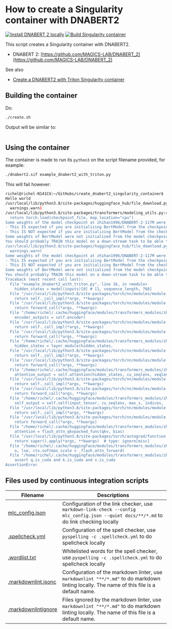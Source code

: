 # How to create a Singularity container with DNABERT2

[![Install DNABERT 2 locally](https://github.com/richelbilderbeek/create_dnabert2_singularity_container/actions/workflows/install_locally.yaml/badge.svg?branch=master)](https://github.com/richelbilderbeek/create_dnabert2_singularity_container/actions/workflows/install_locally.yaml)
[![Build Singularity container](https://github.com/richelbilderbeek/create_dnabert2_singularity_container/actions/workflows/build_singularity.yaml/badge.svg)](https://github.com/richelbilderbeek/create_dnabert2_singularity_container/actions/workflows/build_singularity.yaml)


This script creates a Singularity container with DNABERT2.

- DNABERT 2: [https://github.com/MAGICS-LAB/DNABERT_2](https://github.com/MAGICS-LAB/DNABERT_2)

See also

- [Create a DNABERT2 with Triton Singularity container](https://github.com/richelbilderbeek/create_dnabert2_with_triton_singularity_container)

## Building the container

Do:

```bash
./create.sh 
```

Output will be similar to:

```bash
```

## Using the container

The container is made to run its `python3` on the script filename provided,
for example:

```bash
./dnabert2.sif example_dnabert2_with_triton.py
```

This will fail however:

```bash
richel@richel-N141CU:~/GitHubs/create_dnabert2_singularity_container$ ./dnabert2.sif example_dnabert2_with_triton.py 
Hello world
/usr/local/lib/python3.8/site-packages/huggingface_hub/file_download.py:1150: FutureWarning: `resume_download` is deprecated and will be removed in version 1.0.0. Downloads always resume when possible. If you want to force a new download, use `force_download=True`.
  warnings.warn(
/usr/local/lib/python3.8/site-packages/transformers/modeling_utils.py:446: FutureWarning: You are using `torch.load` with `weights_only=False` (the current default value), which uses the default pickle module implicitly. It is possible to construct malicious pickle data which will execute arbitrary code during unpickling (See https://github.com/pytorch/pytorch/blob/main/SECURITY.md#untrusted-models for more details). In a future release, the default value for `weights_only` will be flipped to `True`. This limits the functions that could be executed during unpickling. Arbitrary objects will no longer be allowed to be loaded via this mode unless they are explicitly allowlisted by the user via `torch.serialization.add_safe_globals`. We recommend you start setting `weights_only=True` for any use case where you don't have full control of the loaded file. Please open an issue on GitHub for any issues related to this experimental feature.
  return torch.load(checkpoint_file, map_location="cpu")
Some weights of the model checkpoint at zhihan1996/DNABERT-2-117M were not used when initializing BertModel: ['cls.predictions.transform.LayerNorm.weight', 'cls.predictions.transform.dense.weight', 'cls.predictions.decoder.weight', 'cls.predictions.decoder.bias', 'cls.predictions.transform.LayerNorm.bias', 'cls.predictions.transform.dense.bias']
- This IS expected if you are initializing BertModel from the checkpoint of a model trained on another task or with another architecture (e.g. initializing a BertForSequenceClassification model from a BertForPreTraining model).
- This IS NOT expected if you are initializing BertModel from the checkpoint of a model that you expect to be exactly identical (initializing a BertForSequenceClassification model from a BertForSequenceClassification model).
Some weights of BertModel were not initialized from the model checkpoint at zhihan1996/DNABERT-2-117M and are newly initialized: ['bert.pooler.dense.bias', 'bert.pooler.dense.weight']
You should probably TRAIN this model on a down-stream task to be able to use it for predictions and inference.
/usr/local/lib/python3.8/site-packages/huggingface_hub/file_download.py:1150: FutureWarning: `resume_download` is deprecated and will be removed in version 1.0.0. Downloads always resume when possible. If you want to force a new download, use `force_download=True`.
  warnings.warn(
Some weights of the model checkpoint at zhihan1996/DNABERT-2-117M were not used when initializing BertModel: ['cls.predictions.transform.LayerNorm.weight', 'cls.predictions.transform.dense.weight', 'cls.predictions.decoder.weight', 'cls.predictions.decoder.bias', 'cls.predictions.transform.LayerNorm.bias', 'cls.predictions.transform.dense.bias']
- This IS expected if you are initializing BertModel from the checkpoint of a model trained on another task or with another architecture (e.g. initializing a BertForSequenceClassification model from a BertForPreTraining model).
- This IS NOT expected if you are initializing BertModel from the checkpoint of a model that you expect to be exactly identical (initializing a BertForSequenceClassification model from a BertForSequenceClassification model).
Some weights of BertModel were not initialized from the model checkpoint at zhihan1996/DNABERT-2-117M and are newly initialized: ['bert.pooler.dense.bias', 'bert.pooler.dense.weight']
You should probably TRAIN this model on a down-stream task to be able to use it for predictions and inference.
Traceback (most recent call last):
  File "example_dnabert2_with_triton.py", line 16, in <module>
    hidden_states = model(inputs)[0] # [1, sequence_length, 768]
  File "/usr/local/lib/python3.8/site-packages/torch/nn/modules/module.py", line 1553, in _wrapped_call_impl
    return self._call_impl(*args, **kwargs)
  File "/usr/local/lib/python3.8/site-packages/torch/nn/modules/module.py", line 1562, in _call_impl
    return forward_call(*args, **kwargs)
  File "/home/richel/.cache/huggingface/modules/transformers_modules/zhihan1996/DNABERT-2-117M/d064dece8a8b41d9fb8729fbe3435278786931f1/bert_layers.py", line 609, in forward
    encoder_outputs = self.encoder(
  File "/usr/local/lib/python3.8/site-packages/torch/nn/modules/module.py", line 1553, in _wrapped_call_impl
    return self._call_impl(*args, **kwargs)
  File "/usr/local/lib/python3.8/site-packages/torch/nn/modules/module.py", line 1562, in _call_impl
    return forward_call(*args, **kwargs)
  File "/home/richel/.cache/huggingface/modules/transformers_modules/zhihan1996/DNABERT-2-117M/d064dece8a8b41d9fb8729fbe3435278786931f1/bert_layers.py", line 447, in forward
    hidden_states = layer_module(hidden_states,
  File "/usr/local/lib/python3.8/site-packages/torch/nn/modules/module.py", line 1553, in _wrapped_call_impl
    return self._call_impl(*args, **kwargs)
  File "/usr/local/lib/python3.8/site-packages/torch/nn/modules/module.py", line 1562, in _call_impl
    return forward_call(*args, **kwargs)
  File "/home/richel/.cache/huggingface/modules/transformers_modules/zhihan1996/DNABERT-2-117M/d064dece8a8b41d9fb8729fbe3435278786931f1/bert_layers.py", line 328, in forward
    attention_output = self.attention(hidden_states, cu_seqlens, seqlen,
  File "/usr/local/lib/python3.8/site-packages/torch/nn/modules/module.py", line 1553, in _wrapped_call_impl
    return self._call_impl(*args, **kwargs)
  File "/usr/local/lib/python3.8/site-packages/torch/nn/modules/module.py", line 1562, in _call_impl
    return forward_call(*args, **kwargs)
  File "/home/richel/.cache/huggingface/modules/transformers_modules/zhihan1996/DNABERT-2-117M/d064dece8a8b41d9fb8729fbe3435278786931f1/bert_layers.py", line 241, in forward
    self_output = self.self(input_tensor, cu_seqlens, max_s, indices,
  File "/usr/local/lib/python3.8/site-packages/torch/nn/modules/module.py", line 1553, in _wrapped_call_impl
    return self._call_impl(*args, **kwargs)
  File "/usr/local/lib/python3.8/site-packages/torch/nn/modules/module.py", line 1562, in _call_impl
    return forward_call(*args, **kwargs)
  File "/home/richel/.cache/huggingface/modules/transformers_modules/zhihan1996/DNABERT-2-117M/d064dece8a8b41d9fb8729fbe3435278786931f1/bert_layers.py", line 182, in forward
    attention = flash_attn_qkvpacked_func(qkv, bias)
  File "/usr/local/lib/python3.8/site-packages/torch/autograd/function.py", line 574, in apply
    return super().apply(*args, **kwargs)  # type: ignore[misc]
  File "/home/richel/.cache/huggingface/modules/transformers_modules/zhihan1996/DNABERT-2-117M/d064dece8a8b41d9fb8729fbe3435278786931f1/flash_attn_triton.py", line 1021, in forward
    o, lse, ctx.softmax_scale = _flash_attn_forward(
  File "/home/richel/.cache/huggingface/modules/transformers_modules/zhihan1996/DNABERT-2-117M/d064dece8a8b41d9fb8729fbe3435278786931f1/flash_attn_triton.py", line 781, in _flash_attn_forward
    assert q.is_cuda and k.is_cuda and v.is_cuda
AssertionError
```

## Files used by continuous integration scripts

Filename                              |Descriptions
--------------------------------------|--------------------------------------------------------------------------------------------------------------------------------------
[mlc_config.json](mlc_config.json)    |Configuration of the link checker, use `markdown-link-check --config mlc_config.json --quiet docs/**/*.md` to do link checking locally
[.spellcheck.yml](.spellcheck.yml)    |Configuration of the spell checker, use `pyspelling -c .spellcheck.yml` to do spellcheck locally
[.wordlist.txt](.wordlist.txt)        |Whitelisted words for the spell checker, use `pyspelling -c .spellcheck.yml` to do spellcheck locally
[.markdownlint.jsonc](.markdownlint.jsonc)|Configuration of the markdown linter, use `markdownlint "**/*.md"` to do markdown linting locally. The name of this file is a default name.
[.markdownlintignore](.markdownlintignore)|Files ignored by the markdown linter, use `markdownlint "**/*.md"` to do markdown linting locally. The name of this file is a default name.
